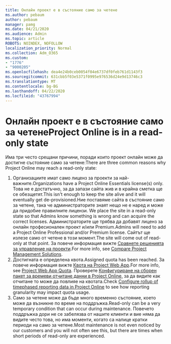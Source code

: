 ```yaml
---
title: Онлайн проект е в състояние само за четене
ms.author: pebaum
author: pebaum
manager: pamg
ms.date: 04/21/2020
ms.audience: Admin
ms.topic: article
ROBOTS: NOINDEX, NOFOLLOW
localization_priority: Normal
ms.collection: Adm_O365
ms.custom:
- "1776"
- "9000205"
ms.openlocfilehash: dea4e24b0ceb0054f04e6737df0feb761d1143f3
ms.sourcegitcommit: 631cbb5f03e5371f0995e976536d24e9d13746c3
ms.translationtype: MT
ms.contentlocale: bg-BG
ms.lasthandoff: 04/22/2020
ms.locfileid: "43767994"
---
```

# <a name="project-online-is-in-a-read-only-state"></a><span data-ttu-id="f5919-102">Онлайн проект е в състояние само за четене</span><span class="sxs-lookup"><span data-stu-id="f5919-102">Project Online is in a read-only state</span></span>

<span data-ttu-id="f5919-103">Има три често срещани причини, поради които проект онлайн може да достигне състояние само за четене:</span><span class="sxs-lookup"><span data-stu-id="f5919-103">There are three common reasons why Project Online may reach a read-only state:</span></span>

1. <span data-ttu-id="f5919-104">Организациите имат само лиценз за проекти за най-важните.</span><span class="sxs-lookup"><span data-stu-id="f5919-104">Organizations have a Project Online Essentials license(s) only.</span></span> <span data-ttu-id="f5919-105">Това не е достатъчно, за да запази сайта жив и в крайна сметка ще се обезщетят.</span><span class="sxs-lookup"><span data-stu-id="f5919-105">This isn't enough to keep the site alive and it will eventually get de-provisioned.</span></span><span data-ttu-id="f5919-106">Ние поставяме сайта в състояние само за четене, така че администраторите знаят нещо не е наред и може да придобие правилните лицензи.</span><span class="sxs-lookup"><span data-stu-id="f5919-106"> We place the site in a read-only state so that Admins know something is wrong and can acquire the correct licenses.</span></span> <span data-ttu-id="f5919-107">Администраторите ще трябва да добавят лиценз за онлайн професионален проект и/или Premium.</span><span class="sxs-lookup"><span data-stu-id="f5919-107">Admins will need to add a Project Online Professional and/or Premium license.</span></span> <span data-ttu-id="f5919-108">Сайтът ще излезе само от четене в този момент.</span><span class="sxs-lookup"><span data-stu-id="f5919-108">The site will come out of read-only at that point.</span></span> <span data-ttu-id="f5919-109">За повече информация вижте [Сравнете решенията за управление на проекти](https://products.office.com/project/compare-microsoft-project-management-software?tab=1).</span><span class="sxs-lookup"><span data-stu-id="f5919-109">For more info, see [Compare Project Management Solutions](https://products.office.com/project/compare-microsoft-project-management-software?tab=1).</span></span>
2. <span data-ttu-id="f5919-110">Достигната е определена квота.</span><span class="sxs-lookup"><span data-stu-id="f5919-110">Assigned quota has been reached.</span></span> <span data-ttu-id="f5919-111">За повече информация вижте [Квота на Project Web App](https://docs.microsoft.com/projectonline/tune-project-online-performance#project-web-app-quota).</span><span class="sxs-lookup"><span data-stu-id="f5919-111">For more info, see [Project Web App Quota](https://docs.microsoft.com/projectonline/tune-project-online-performance#project-web-app-quota).</span></span> <span data-ttu-id="f5919-112">Проверете [Конфигуриране на сборен пакет за времеви отчитане данни в Project Online,](https://docs.microsoft.com/ProjectOnline/configure-rollup-of-timephased-reporting-data-in-project-online) за да видите как отчитане то може да повлияе на квотата.</span><span class="sxs-lookup"><span data-stu-id="f5919-112">Check [Configure rollup of timephased reporting data in Project Online](https://docs.microsoft.com/ProjectOnline/configure-rollup-of-timephased-reporting-data-in-project-online) to see how reporting granularity may impact quota usage.</span></span>
3. <span data-ttu-id="f5919-113">Само за четене може да бъде много временно състояние, което може да възникне по време на поддръжка.</span><span class="sxs-lookup"><span data-stu-id="f5919-113">Read-only can be a very temporary condition that can occur during maintenance.</span></span> <span data-ttu-id="f5919-114">Повечето поддръжка дори не се забелязва от нашите клиенти и вие няма да видите често това, но има моменти, когато са налице кратки периоди на само за четене.</span><span class="sxs-lookup"><span data-stu-id="f5919-114">Most maintenance is not even noticed by our customers and you will not often see this, but there are times when short periods of read-only are experienced.</span></span>
